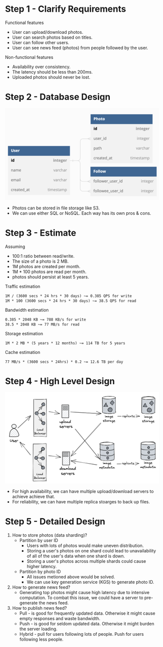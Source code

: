 # Step 1 - Clarify Requirements
Functional features
- User can upload/download photos.
- User can search photos based on titles.
- User can follow other users.
- User can see news feed (photos) from people followed by the user.

Non-functional features
- Availability over consistency.
- The latency should be less than 200ms.
- Uploaded photos should never be lost.

# Step 2 - Database Design

![model](./model.png)

- Photos can be stored in file storage like S3.
- We can use either SQL or NoSQL. Each way has its own pros & cons.

# Step 3 - Estimate

Assuming
- 100:1 ratio between read/write.
- The size of a photo is 2 MB.
- 1M photos are created per month.
- 1M * 100 photos are read per month.
- photos should persist at least 5 years.

Traffic estimation
```
1M / (3600 secs * 24 hrs * 30 days) ~= 0.385 QPS for write
1M * 100 (3600 secs * 24 hrs * 30 days) ~= 38.5 QPS for read
```

Bandwidth estimation
```
0.385 * 2048 KB ~= 788 KB/s for write
38.5 * 2048 KB ~= 77 MB/s for read
```

Storage estimation
```
1M * 2 MB * (5 years * 12 months) ~= 114 TB for 5 years
```

Cache estimation
```
77 MB/s * (3600 secs * 24hrs) * 0.2 ~= 12.6 TB per day
```

# Step 4 - High Level Design

![digram](./diagram.png)

- For high availability, we can have multiple upload/download servers to achieve achieve that.
- For reliability, we can have multiple replica stoarges to back up files.

# Step 5 - Detailed Design

1. How to store photos (data sharding)?
   - Partition by user ID
     - Users with lots of photos would make uneven distribution.
     - Storing a user's photos on one shard could lead to unavailability of all of the user's data when one shard is down.
     - Storing a user's photos across multiple shards could cause higher latency.
   - Partition by photo ID
     - All issues metioned above would be solved.
     - We can use key generation service (KGS) to generate photo ID.
2. How to generate news feed?
   - Generating top photos might cause high latency due to intensive computation. To combat this issue, we could have a server to pre-generate the news feed.
3. How to publish news feed?
   - Pull - is good for frequently updated data. Otherwise it might cause empty responses and waste bandwidth.
   - Push - is good for seldom updated data. Otherwise it might burden the server loading.
   - Hybrid - pull for users following lots of people. Push for users following less people.